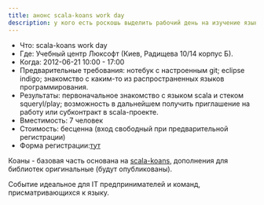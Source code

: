 ```yaml
---
title: анонс scala-koans work day
description: у кого есть роскошь выделить рабочий день на изучение языка: scala-koans work day
---
```


* Что:  scala-koans work day
* Где:  Учебный центр Люксофт (Киев, Радищева 10/14 корпус Б).
* Когда:  2012-06-21  10:00 - 17:00
* Предварительные требования: нотебук с настроенным git; eclipse indigo; знакомство с каким-то из распространенных языков программирования.
* Результаты: первоначальное знакомство с языком scala и стеком squeryl/play; возможность в дальнейшем получить приглашение на работу или субконтракт в scala-проекте.
* Вместимость: 7 человек
* Стоимость: бесценна (вход свободный при предварительной регистрации)
* Форма регистрации:[тут][reg]

Коаны - базовая часть основана на [scala-koans][scala-koans], дополнения для библиотек оригинальные (будут опубликованы).

Событие идеальное для IT предпринимателей и команд, присматривающихся к языку. 

[reg]: https://docs.google.com/a/shevchenko.kiev.ua/spreadsheet/viewform?formkey=dEhUenJOMy1SNXVNRnRpVVNkeGNVc3c6MQ#gid=0
[scala-koans]: http://www.scalakoans.org/
